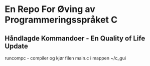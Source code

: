 # En Repo For Øving av Programmeringsspråket C

## Håndlagde Kommandoer - En Quality of Life Update

runcompc - compiler og kjør filen main.c i mappen ~/c_gui 
